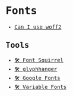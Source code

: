 <samp>

# Fonts

- [Can I use woff2](https://caniuse.com/woff2)

## Tools

- [🛠 Font Squirrel](https://www.fontsquirrel.com/tools/webfont-generator)
- [🛠 glyphhanger](https://github.com/zachleat/glyphhanger)
- [🛠 Google Fonts](https://fonts.google.com)
- [🛠 Variable Fonts](https://v-fonts.com)

</samp>
